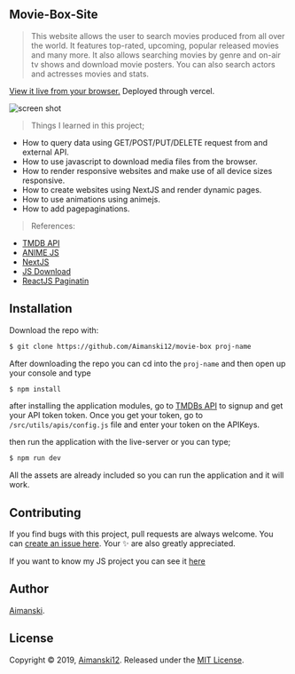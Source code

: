 ## Movie-Box-Site

> This website allows the user to search movies produced from all over the world. It features top-rated, upcoming, popular released movies and many more. It also allows searching movies by genre and on-air tv shows and download movie posters. You can also search actors and actresses movies and stats.

[View it live from your browser.](http://movie-box-site.vercel.app) Deployed through vercel.<br>

<div float="left">
  <img src="https://github.com/Aimanski12/proj-resource/blob/master/libs/react/react24-movie-box.gif" alt="screen shot">
</div>

> Things I learned in this project;
  * How to query data using GET/POST/PUT/DELETE request from  and external API.
  * How to use javascript to download media files from the browser.
  * How to render responsive websites and make use of all device sizes responsive.
  * How to create websites using NextJS and render dynamic pages.
  * How to use animations using animejs.
  * How to add pagepaginations.

  > References:
  * [TMDB API](https://developers.themoviedb.org/3)
  * [ANIME JS](https://animejs.com/documentation/)
  * [NextJS](https://nextjs.org/)
  * [JS Download](https://www.w3schools.com/tags/att_a_download.asp)
  * [ReactJS Paginatin](https://github.com/AdeleD/react-paginate)


## Installation

Download the repo with:

```bash
$ git clone https://github.com/Aimanski12/movie-box proj-name
```

After downloading the repo you can cd into the `proj-name` and then open up your console and type 

```bash
$ npm install
```

after installing the application modules, go to [TMDBs API](https://developers.themoviedb.org/3) to signup and get your API token token. Once you get your token, go to `/src/utils/apis/config.js` file and enter your token on the APIKeys.

then run the application with the live-server or you can type;

```bash
$ npm run dev
```

All the assets are already included so you can run the application and it will work. 

## Contributing

If you find bugs with this project, pull requests are always welcome. You can [create an issue here](https://github.com/Aimanski12/ReactJS_Projects/issues/new).
Your :sparkles: are also greatly appreciated.

If you want to know my JS project you can see it [here](http://bit.ly/aiman-javascript-projects)

## Author

[Aimanski](http://bit.ly/aiman-profile-github).

## License 

Copyright © 2019, [Aimanski12](http://bit.ly/aiman-profile-github).
Released under the [MIT License](LICENSE).

